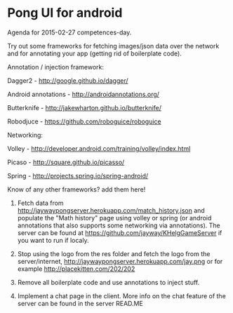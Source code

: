 # Pong UI for android

Agenda for 2015-02-27 competences-day.

Try out some frameworks for fetching images/json data over the network and for annotating your app (getting rid of boilerplate code).

Annotation / injection framework:

Dagger2 - http://google.github.io/dagger/ 

Android annotations - http://androidannotations.org/

Butterknife - http://jakewharton.github.io/butterknife/

Robodjuce - https://github.com/roboguice/roboguice

Networking:

Volley - http://developer.android.com/training/volley/index.html

Picaso - http://square.github.io/picasso/

Spring - http://projects.spring.io/spring-android/


Know of any other frameworks? add them here!


1. Fetch data from http://jaywaypongserver.herokuapp.com/match_history.json and populate the "Math history" page using volley or spring (or android annotations that also supports some networking via annotations).
The server can be found at https://github.com/jayway/KHelgGameServer if you want to run if localy.

2. Stop using the logo from the res folder and fetch the logo from the server/internet, http://jaywaypongserver.herokuapp.com/jay.png or for example http://placekitten.com/202/202

3. Remove all boilerplate code and use annotations to inject stuff.

4. Implement a chat page in the client. More info on the chat feature of the server can be found in the server READ.ME
